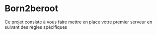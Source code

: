 # Born2beroot
Ce projet consiste à vous faire mettre en place votre premier serveur en suivant des règles spécifiques
